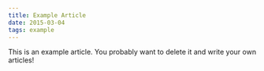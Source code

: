 ```yaml
---
title: Example Article
date: 2015-03-04
tags: example
---
```


This is an example article. You probably want to delete it and write your own articles!
